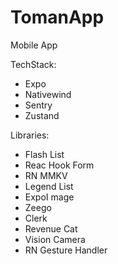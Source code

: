 # TomanApp

Mobile App

TechStack:

- Expo
- Nativewind
- Sentry
- Zustand

Libraries:

- Flash List
- Reac Hook Form
- RN MMKV
- Legend List
- ExpoI mage
- Zeego
- Clerk
- Revenue Cat
- Vision Camera
- RN Gesture Handler
